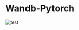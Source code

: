 # Wandb-Pytorch
![test](https://user-images.githubusercontent.com/71329051/155280394-99f984ef-fc6f-4858-bf68-d632258defcd.png)
